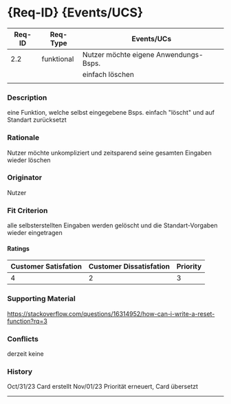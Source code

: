 # {Req-ID} {Events/UCS}

| Req-ID | Req-Type | Events/UCs                            |
|--------|----------|---------------------------------------|
| 2.2    |funktional|Nutzer möchte eigene Anwendungs-Bsps.  |
|	 |	    |einfach löschen			    |
|	 |	    |					    |

### Description
eine Funktion, welche selbst eingegebene Bsps. einfach "löscht" und auf Standart zurücksetzt

### Rationale
Nutzer möchte unkompliziert und zeitsparend seine gesamten Eingaben wieder löschen

### Originator
Nutzer

### Fit Criterion
alle selbsterstellten Eingaben werden gelöscht und die Standart-Vorgaben wieder eingetragen

#### Ratings
| Customer Satisfation | Customer Dissatisfation | Priority |
|----------------------|-------------------------|----------|
| 4                    | 2      		 | 3	    |

### Supporting Material
https://stackoverflow.com/questions/16314952/how-can-i-write-a-reset-function?rq=3

### Conflicts
derzeit keine

### History
Oct/31/23 Card erstellt
Nov/01/23 Priorität erneuert, Card übersetzt

---
